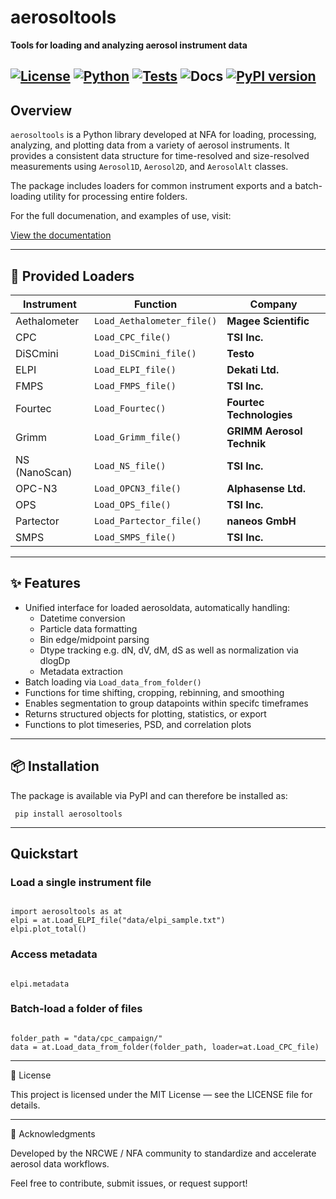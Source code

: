 # aerosoltools

**Tools for loading and analyzing aerosol instrument data**

[![License](https://img.shields.io/badge/license-MIT-blue.svg)](LICENSE)
[![Python](https://img.shields.io/badge/python-3.8+-blue.svg)](https://www.python.org/)
[![Tests](https://img.shields.io/badge/tests-passing-brightgreen.svg)](./tests)
![Docs](https://github.com/NFA-NRCWE/aerosoltools/actions/workflows/deploy-docs.yml/badge.svg)
[![PyPI version](https://badge.fury.io/py/aerosoltools.svg)](https://pypi.org/project/aerosoltools/)
---

## Overview

`aerosoltools` is a Python library developed at NFA for loading, processing, analyzing, and plotting data from a variety of aerosol instruments. It provides a consistent data structure for time-resolved and size-resolved measurements using `Aerosol1D`, `Aerosol2D`, and `AerosolAlt` classes.

The package includes loaders for common instrument exports and a batch-loading utility for processing entire folders.

For the full documenation, and examples of use, visit:

[View the documentation](https://nfa-nrcwe.github.io/aerosoltools/)

---

## 🧰 Provided Loaders

| Instrument    | Function                   | Company                   |
| ------------- | -------------------------- | ------------------------- |
| Aethalometer  | `Load_Aethalometer_file()` | **Magee Scientific**      |
| CPC           | `Load_CPC_file()`          | **TSI Inc.**              |
| DiSCmini      | `Load_DiSCmini_file()`     | **Testo**                 |
| ELPI          | `Load_ELPI_file()`         | **Dekati Ltd.**           |
| FMPS          | `Load_FMPS_file()`         | **TSI Inc.**              |
| Fourtec       | `Load_Fourtec()`           | **Fourtec Technologies**  |
| Grimm         | `Load_Grimm_file()`        | **GRIMM Aerosol Technik** |
| NS (NanoScan) | `Load_NS_file()`           | **TSI Inc.**              |
| OPC-N3        | `Load_OPCN3_file()`        | **Alphasense Ltd.**       |
| OPS           | `Load_OPS_file()`          | **TSI Inc.**              |
| Partector     | `Load_Partector_file()`    | **naneos GmbH**           |
| SMPS          | `Load_SMPS_file()`         | **TSI Inc.**              |

---

## ✨ Features

- Unified interface for loaded aerosoldata, automatically handling:
  - Datetime conversion
  - Particle data formatting
  - Bin edge/midpoint parsing
  - Dtype tracking e.g. dN, dV, dM, dS as well as normalization via dlogDp
  - Metadata extraction
- Batch loading via `Load_data_from_folder()`
- Functions for time shifting, cropping, rebinning, and smoothing
- Enables segmentation to group datapoints within specifc timeframes
- Returns structured objects for plotting, statistics, or export
- Functions to plot timeseries, PSD, and correlation plots 

---

## 📦 Installation

The package is available via PyPI and can therefore be installed as:

<pre><code> pip install aerosoltools </code></pre>

---

## Quickstart
### Load a single instrument file

<pre><code>
import aerosoltools as at
elpi = at.Load_ELPI_file("data/elpi_sample.txt")
elpi.plot_total()
</code></pre>
  
### Access metadata
<pre><code>
elpi.metadata
</code></pre>
  
### Batch-load a folder of files
<pre><code>
folder_path = "data/cpc_campaign/"
data = at.Load_data_from_folder(folder_path, loader=at.Load_CPC_file)
</code></pre>
  
---

📄 License

This project is licensed under the MIT License — see the LICENSE file for details.

---

🙌 Acknowledgments

Developed by the NRCWE / NFA community to standardize and accelerate aerosol data workflows.

Feel free to contribute, submit issues, or request support!
